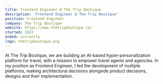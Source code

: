 ```yaml
---
title: Frontend Engineer @ The Trip Boutique
description: 'Frontend Engineer @ The Trip Boutique'
position: Frontend Engineer
company: The Trip Boutique
website: https://www.thetripboutique.co/
started: 2023
ended: currently
logo: thetripboutique.png
---
```


At The Trip Boutique, we are building an AI-based hyper-personalization platform for travel, with a mission to empower travel agents and agencies. In my position as Frontend Engineer, I led the development of multiple platforms, making architectural decisions alongside product decisions, designs and their implementation.  
